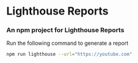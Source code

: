 # Lighthouse Reports
### An npm project for Lighthouse Reports
Run the following command to generate a report
```sh
npm run lighthouse --url="https://youtube.com"
```
